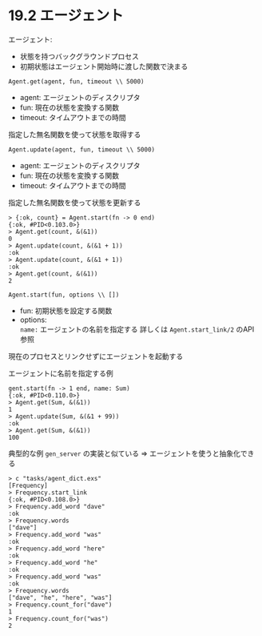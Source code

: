 # 19.2 エージェント

エージェント:
- 状態を持つバックグラウンドプロセス
- 初期状態はエージェント開始時に渡した関数で決まる

`Agent.get(agent, fun, timeout \\ 5000)`
- agent: エージェントのディスクリプタ
- fun: 現在の状態を変換する関数
- timeout: タイムアウトまでの時間

指定した無名関数を使って状態を取得する

`Agent.update(agent, fun, timeout \\ 5000)`
- agent: エージェントのディスクリプタ
- fun: 現在の状態を変換する関数
- timeout: タイムアウトまでの時間

指定した無名関数を使って状態を更新する

```
> {:ok, count} = Agent.start(fn -> 0 end)
{:ok, #PID<0.103.0>}
> Agent.get(count, &(&1))
0
> Agent.update(count, &(&1 + 1))
:ok
> Agent.update(count, &(&1 + 1))
:ok
> Agent.get(count, &(&1))
2
```

`Agent.start(fun, options \\ [])`
- fun: 初期状態を設定する関数
- options:  
    `name:` エージェントの名前を指定する
    詳しくは `Agent.start_link/2` のAPI参照

現在のプロセスとリンクせずにエージェントを起動する

エージェントに名前を指定する例

```
gent.start(fn -> 1 end, name: Sum)
{:ok, #PID<0.110.0>}
> Agent.get(Sum, &(&1))
1
> Agent.update(Sum, &(&1 + 99))
:ok
> Agent.get(Sum, &(&1))
100
```

典型的な例
`gen_server` の実装と似ている
=>
エージェントを使うと抽象化できる

```
> c "tasks/agent_dict.exs"
[Frequency]
> Frequency.start_link
{:ok, #PID<0.108.0>}
> Frequency.add_word "dave"
:ok
> Frequency.words
["dave"]
> Frequency.add_word "was"
:ok
> Frequency.add_word "here"
:ok
> Frequency.add_word "he"
:ok
> Frequency.add_word "was"
:ok
> Frequency.words
["dave", "he", "here", "was"]
> Frequency.count_for("dave")
1
> Frequency.count_for("was")
2
```

